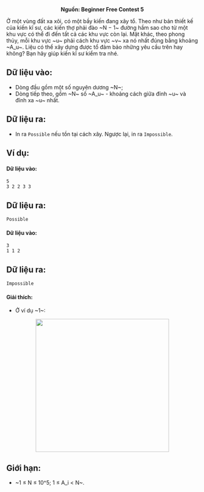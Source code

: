 **<center>Nguồn: Beginner Free Contest 5</center>**

Ở một vùng đất xa xôi, có một bầy kiến đang xây tổ. Theo như bản thiết kế của kiến kĩ sư, các kiến thợ phải đào ~N − 1~ đường hầm sao cho từ một khu vực có thể đi đến tất cả các khu vực còn lại. Mặt khác, theo phong thủy, mỗi khu vực ~u~ phải cách khu vực ~v~ xa nó nhất đúng bằng khoảng ~A_u~. Liệu có thể xây dựng được tổ đảm bảo những yêu cầu trên hay không? Bạn hãy giúp kiến kĩ sư kiểm tra nhé.

## Dữ liệu vào:
- Dòng đầu gồm một số nguyên dương ~N~;
- Dòng tiếp theo, gồm ~N~ số ~A_u~ - khoảng cách giữa đỉnh ~u~ và đỉnh xa ~u~ nhất.

## Dữ liệu ra:
- In ra `Possible` nếu tồn tại cách xây. Ngược lại, in ra `Impossible`.
## Ví dụ:
#### Dữ liệu vào:
```
5
3 2 2 3 3
```

## Dữ liệu ra:
```
Possible
```

#### Dữ liệu vào:
```
3
1 1 2
```

## Dữ liệu ra:
```
Impossible
```

#### Giải thích:
- Ở ví dụ ~1~:

<center><img src="/images/problems/624/TREE.png" width=350px></center>

## Giới hạn:
- ~1 ≤ N ≤ 10^5; 1 ≤ A_i < N~.